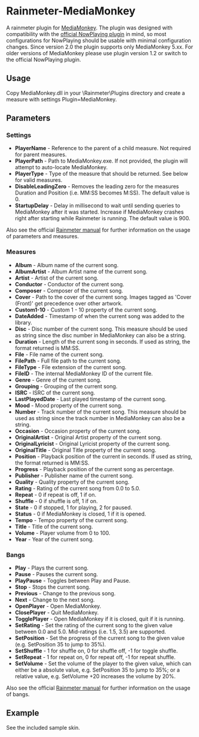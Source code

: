 # Rainmeter-MediaMonkey
A rainmeter plugin for [MediaMonkey](http://www.mediamonkey.com). The plugin was designed with compatibility with the [official NowPlaying plugin](https://docs.rainmeter.net/manual-beta/plugins/nowplaying/) in mind, so most configurations for NowPlaying should be usable with minimal configuration changes.
Since version 2.0 the plugin supports only MediaMonkey 5.xx. For older versions of MediaMonkey please use plugin version 1.2 or switch to the official NowPlaying plugin.

## Usage
Copy MediaMonkey.dll in your \Rainmeter\Plugins directory and create a measure with settings Plugin=MediaMonkey.

## Parameters
### Settings
- __PlayerName__ - Reference to the parent of a child measure. Not required for parent measures.
- __PlayerPath__ - Path to MediaMonkey.exe. If not provided, the plugin will attempt to auto-locate MediaMonkey.
- __PlayerType__ - Type of the measure that should be returned. See below for valid measures.
- __DisableLeadingZero__ - Removes the leading zero for the measures Duration and Position (i.e. MM:SS becomes M:SS). The default value is 0.
- __StartupDelay__ - Delay in millisecond to wait until sending queries to MediaMonkey after it was started. Increase if MediaMonkey crashes right after starting while Rainmeter is running. The default value is 900.


Also see the official [Rainmeter manual](https://docs.rainmeter.net/manual/measures/) for further information on the usage of parameters and measures.

### Measures
- __Album__ - Album name of the current song.
- __AlbumArtist__ - Album Artist name of the current song.
- __Artist__ - Artist of the current song.
- __Conductor__ - Conductor of the current song.
- __Composer__ - Composer of the current song.
- __Cover__ - Path to the cover  of the current song. Images tagged as 'Cover (Front)' get precedence over other artwork.
- __Custom1-10__ - Custom 1 - 10 property of the current song.
- __DateAdded__ - Timestamp of when the current song was added to the library.
- __Disc__ - Disc number of the current song. This measure should be used as string since the disc number in MediaMonkey can also be a string.
- __Duration__ - Length of the current song in seconds. If used as string, the format returned is MM:SS.
- __File__ - File name of the current song.
- __FilePath__ - Full file path to the current song.
- __FileType__ - File extension of the current song.
- __FileID__ - The internal MediaMonkey ID of the current file.
- __Genre__ - Genre of the current song.
- __Grouping__ - Grouping of the current song.
- __ISRC__ - ISRC of the current song.
- __LastPlayedDate__ - Last played timestamp of the current song.
- __Mood__ - Mood property of the current song.
- __Number__ - Track number of the current song. This measure should be used as string since the track number in MediaMonkey can also be a string.
- __Occasion__ - Occasion property of the current song.
- __OriginalArtist__ - Original Artist property of the current song.
- __OriginalLyricist__ - Original Lyricist property of the current song.
- __OriginalTitle__ - Original Title property of the current song.
- __Position__ - Playback position of the current in seconds. If used as string, the format returned is MM:SS.
- __Progress__ - Playback position of the current song as percentage.
- __Publisher__ - Publisher name of the current song.
- __Quality__ - Quality property of the current song.
- __Rating__ - Rating of the current song from 0.0 to 5.0.
- __Repeat__ - 0 if repeat is off, 1 if on.
- __Shuffle__ - 0 if shuffle is off, 1 if on.
- __State__ - 0 if stopped, 1 for playing, 2 for paused.
- __Status__ - 0 if MediaMonkey is closed, 1 if it is opened.
- __Tempo__ - Tempo property of the current song.
- __Title__ - Title of the current song.
- __Volume__ - Player volume from 0 to 100.
- __Year__ - Year of the current song.



### Bangs
- __Play__ - Plays the current song.
- __Pause__ - Pauses the current song.
- __PlayPause__ - Toggles between Play and Pause.
- __Stop__ - Stops the current song.
- __Previous__ - Change to the previous song.
- __Next__ - Change to the next song.
- __OpenPlayer__ - Open MediaMonkey.
- __ClosePlayer__ - Quit MediaMonkey.
- __TogglePlayer__ - Open MediaMonkey if it is closed, quit if it is running.
- __SetRating__ - Set the rating of the current song to the given value between 0.0 and 5.0. Mid-ratings (i.e. 1.5, 3.5) are supported.
- __SetPosition__ - Set the progress of the current song to  the given value (e.g. SetPosition 35 to jump to 35%).
- __SetShuffle__ - 1 for shuffle on, 0 for shuffle off, -1 for toggle shuffle.
- __SetRepeat__ - 1 for repeat on, 0 for repeat off, -1 for repeat shuffle.
- __SetVolume__ - Set the volume of the player to the given value, which can either be a absolute value, e.g. SetPosition 35 to jump to 35%; or a relative value, e.g. SetVolume +20 increases the volume by 20%.


Also see the official [Rainmeter manual](https://docs.rainmeter.net/manual-beta/bangs/#CommandMeasure) for further information on the usage of bangs.

## Example
See the included sample skin.
